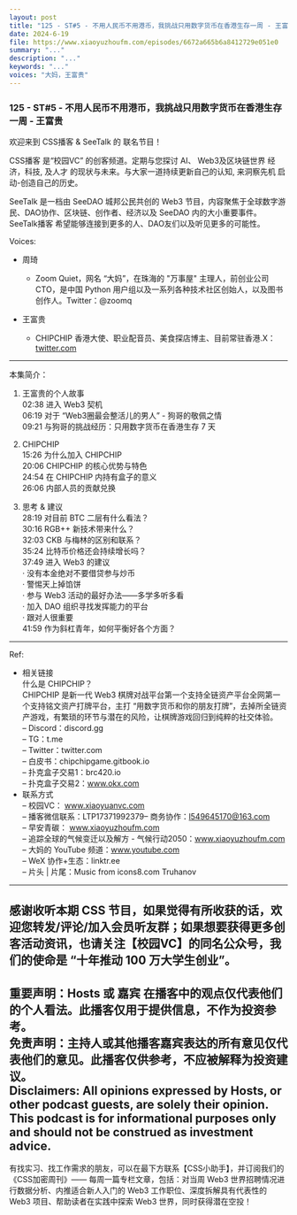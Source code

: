 ```yaml
---
layout: post
title: "125 - ST#5 - 不用人民币不用港币，我挑战只用数字货币在香港生存一周 - 王富贵"
date: 2024-6-19
file: https://www.xiaoyuzhoufm.com/episodes/6672a665b6a8412729e051e0
summary: "..."
description: "..."
keywords: "..."
voices: "大妈，王富贵"
---
```


### 125 - ST#5 - 不用人民币不用港币，我挑战只用数字货币在香港生存一周 - 王富贵

欢迎来到 CSS播客 & SeeTalk 的 联名节目！  

CSS播客 是“校园VC” 的创客频道。定期与您探讨 AI、 Web3及区块链世界 经济，科技,  及人才 的现状与未来。与大家一道持续更新自己的认知, 来洞察先机 启动-创造自己的历史。  

SeeTalk 是一档由 SeeDAO 城邦公民共创的 Web3 节目，内容聚焦于全球数字游民、DAO协作、区块链、创作者、经济以及 SeeDAO 内的大小重要事件。SeeTalk播客 希望能够连接到更多的人、DAO友们以及听见更多的可能性。  

Voices:  

- 周琦    
  + Zoom Quiet，网名 “大妈”，在珠海的 "万事屋" 主理人，前创业公司 CTO，是中国 Python 用户组以及一系列各种技术社区创始人，以及图书创作人。Twitter：@zoomq  

- 王富贵   
  + CHIPCHIP 香港大使、职业配音员、美食探店博主、目前常驻香港.X：[twitter.com](https://twitter.com/eatingdao)    
---------------------------------------------------  
本集简介：  
1. 王富贵的个人故事  
02:38 进入 Web3 契机  
06:19 对于 “Web3圈最会整活儿的男人” - 狗哥的敬佩之情  
09:21 与狗哥的挑战经历：只用数字货币在香港生存 7 天  

2. CHIPCHIP  
15:26 为什么加入 CHIPCHIP  
20:06 CHIPCHIP 的核心优势与特色  
24:54 在 CHIPCHIP 内持有盒子的意义  
26:06 内部人员的贡献兑换  

3. 思考 & 建议  
28:19 对目前 BTC 二层有什么看法？  
30:16 RGB++ 新技术带来什么？  
32:03 CKB 与梅林的区别和联系？  
35:24 比特币价格还会持续增长吗？  
37:49 进入 Web3 的建议  
· 没有本金绝对不要借贷参与炒币  
· 警惕天上掉馅饼  
· 参与 Web3 活动的最好办法——多学多听多看  
· 加入 DAO 组织寻找发挥能力的平台  
· 跟对人很重要  
41:59 作为斜杠青年，如何平衡好各个方面？  
---------------------------------------------------  
Ref:  
  + 相关链接  
什么是 CHIPCHIP？  
CHIPCHIP 是新一代 Web3 棋牌对战平台第一个支持全链资产平台全网第一个支持铭文资产打牌平台，主打 “用数字货币和你的朋友打牌”，去掉所全链资产游戏，有繁琐的环节与潜在的风险，让棋牌游戏回归到纯粹的社交体验。  
– Discord：discord.gg  
– TG：t.me  
– Twitter：twitter.com  
– 白皮书：chipchipgame.gitbook.io  
– 扑克盒子交易1：brc420.io  
– 扑克盒子交易2：www.okx.com  
  + 联系方式  
– 校园VC： www.xiaoyuanvc.com  
– 播客微信联系：LTP17371992379– 商务协作：l549645170@163.com  
– 早安青碳： www.xiaoyuzhoufm.com  
– 追踪全球的气候变迁以及解方 - 气候行动2050：www.xiaoyuzhoufm.com  
– 大妈的 YouTube 频道：www.youtube.com  
– WeX 协作+生态：linktr.ee  
– 片头 | 片尾：Music from icons8.com Truhanov  
---------------------------------------------------  
感谢收听本期 CSS 节目，如果觉得有所收获的话，欢迎您转发/评论/加入会员听友群；如果想要获得更多创客活动资讯，也请关注【校园VC】的同名公众号，我们的使命是 “十年推动 100 万大学生创业”。  
---------------------------------------------------  
重要声明：Hosts 或 嘉宾 在播客中的观点仅代表他们的个人看法。此播客仅用于提供信息，不作为投资参考。   
免责声明：主持人或其他播客嘉宾表达的所有意见仅代表他们的意见。此播客仅供参考，不应被解释为投资建议。  
Disclaimers: All opinions expressed by Hosts, or other podcast guests, are solely their opinion. This podcast is for informational purposes only and should not be construed as investment advice.  
---------------------------------------------------  
有找实习、找工作需求的朋友，可以在最下方联系【CSS小助手】，并订阅我们的《CSS加密周刊》—— 每周一篇专栏文章，包括：对当周 Web3 世界招聘情况进行数据分析、内推适合新人入门的 Web3 工作职位、深度拆解具有代表性的 Web3 项目、帮助读者在实践中探索 Web3 世界，同时获得潜在空投！
